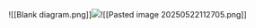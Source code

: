 ![[Blank diagram.png]]![](https://documents.lucid.app/documents/0dece6f7-38b0-443c-a9b7-804e2d65cc26/pages/0_0?a=1324&x=208&y=-375&w=2878&h=1296&store=1&accept=image%2F*&auth=LCA%206ba1f8ca7885c134767a252b9e065fc81a8e7cbff893938b12e612c49d3b08ee-ts%3D1747890153)![[Pasted image 20250522112705.png]]